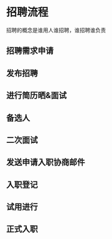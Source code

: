 # 招聘流程
招聘的概念是谁用人谁招聘，谁招聘谁负责

## 招聘需求申请

## 发布招聘

## 进行简历晒&面试 

## 备选人

## 二次面试

## 发送申请入职协商邮件

## 入职登记

## 试用进行

## 正式入职